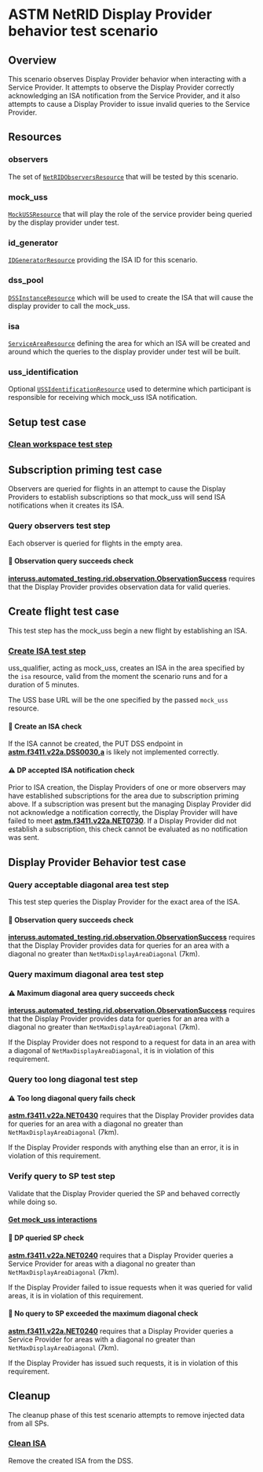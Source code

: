 # ASTM NetRID Display Provider behavior test scenario

## Overview

This scenario observes Display Provider behavior when interacting with a Service Provider.  It attempts to observe the Display Provider correctly acknowledging an ISA notification from the Service Provider, and it also attempts to cause a Display Provider to issue invalid queries to the Service Provider.

## Resources

### observers

The set of [`NetRIDObserversResource`](../../../../resources/netrid/observers.py) that will be tested by this scenario.

### mock_uss

[`MockUSSResource`](../../../../resources/interuss/mock_uss/client.py) that will play the role of the service provider being queried by the display provider under test.

### id_generator

[`IDGeneratorResource`](../../../../resources/interuss/id_generator.py) providing the ISA ID for this scenario.

### dss_pool

[`DSSInstanceResource`](../../../../resources/astm/f3411/dss.py) which will be used to create the ISA that will cause the display provider to call the mock_uss.

### isa

[`ServiceAreaResource`](../../../../resources/netrid/service_area.py) defining the area for which an ISA will be created and around which the queries to the display provider under test will be built.

### uss_identification

Optional [`USSIdentificationResource`](../../../../resources/interuss/uss_identification.py) used to determine which participant is responsible for receiving which mock_uss ISA notification.

## Setup test case

### [Clean workspace test step](./dss/test_steps/clean_workspace.md)

## Subscription priming test case

Observers are queried for flights in an attempt to cause the Display Providers to establish subscriptions so that mock_uss will send ISA notifications when it creates its ISA.

### Query observers test step

Each observer is queried for flights in the empty area.

#### 🛑 Observation query succeeds check

**[interuss.automated_testing.rid.observation.ObservationSuccess](../../../../requirements/interuss/automated_testing/rid/observation.md)** requires that the Display Provider provides observation data for valid queries.

## Create flight test case

This test step has the mock_uss begin a new flight by establishing an ISA.

### [Create ISA test step](./dss/test_steps/create_isa.md)

uss_qualifier, acting as mock_uss, creates an ISA in the area specified by the `isa` resource, valid from the moment the scenario runs and for a duration of 5 minutes.

The USS base URL will be the one specified by the passed `mock_uss` resource.

#### 🛑 Create an ISA check

If the ISA cannot be created, the PUT DSS endpoint in **[astm.f3411.v22a.DSS0030,a](../../../../requirements/astm/f3411/v22a.md)** is likely not implemented correctly.

#### ⚠️ DP accepted ISA notification check

Prior to ISA creation, the Display Providers of one or more observers may have established subscriptions for the area due to subscription priming above.  If a subscription was present but the managing Display Provider did not acknowledge a notification correctly, the Display Provider will have failed to meet **[astm.f3411.v22a.NET0730](../../../../requirements/astm/f3411/v22a.md)**.  If a Display Provider did not establish a subscription, this check cannot be evaluated as no notification was sent.

## Display Provider Behavior test case

### Query acceptable diagonal area test step

This test step queries the Display Provider for the exact area of the ISA.

#### 🛑 Observation query succeeds check

**[interuss.automated_testing.rid.observation.ObservationSuccess](../../../../requirements/interuss/automated_testing/rid/observation.md)** requires that the Display Provider provides data for queries for an area with a diagonal no greater than `NetMaxDisplayAreaDiagonal` (7km).

### Query maximum diagonal area test step

#### ⚠️ Maximum diagonal area query succeeds check

**[interuss.automated_testing.rid.observation.ObservationSuccess](../../../../requirements/interuss/automated_testing/rid/observation.md)** requires that the Display Provider provides data for queries for an area with a diagonal no greater than `NetMaxDisplayAreaDiagonal` (7km).

If the Display Provider does not respond to a request for data in an area with a diagonal of `NetMaxDisplayAreaDiagonal`, it is in violation of this requirement.

### Query too long diagonal test step

#### ⚠️ Too long diagonal query fails check

**[astm.f3411.v22a.NET0430](../../../../requirements/astm/f3411/v22a.md)** requires that the Display Provider provides data for queries for an area with a diagonal no greater than `NetMaxDisplayAreaDiagonal` (7km).

If the Display Provider responds with anything else than an error, it is in violation of this requirement.

### Verify query to SP test step

Validate that the Display Provider queried the SP and behaved correctly while doing so.

#### [Get mock_uss interactions](../../../interuss/mock_uss/get_mock_uss_interactions.md)

#### 🛑 DP queried SP check

**[astm.f3411.v22a.NET0240](../../../../requirements/astm/f3411/v22a.md)** requires that a Display Provider queries a Service Provider for areas with a diagonal no greater than `NetMaxDisplayAreaDiagonal` (7km).

If the Display Provider failed to issue requests when it was queried for valid areas, it is in violation of this requirement.

#### 🛑 No query to SP exceeded the maximum diagonal check

**[astm.f3411.v22a.NET0240](../../../../requirements/astm/f3411/v22a.md)** requires that a Display Provider queries a Service Provider for areas with a diagonal no greater than `NetMaxDisplayAreaDiagonal` (7km).

If the Display Provider has issued such requests, it is in violation of this requirement.

## Cleanup

The cleanup phase of this test scenario attempts to remove injected data from all SPs.

### [Clean ISA](./dss/test_steps/clean_workspace.md)

Remove the created ISA from the DSS.
